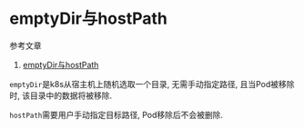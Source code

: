 # emptyDir与hostPath

参考文章

1. [emptyDir与hostPath](https://www.cnblogs.com/breezey/p/9827570.html)

`emptyDir`是k8s从宿主机上随机选取一个目录, 无需手动指定路径, 且当Pod被移除时, 该目录中的数据将被移除.

`hostPath`需要用户手动指定目标路径, Pod移除后不会被删除.
